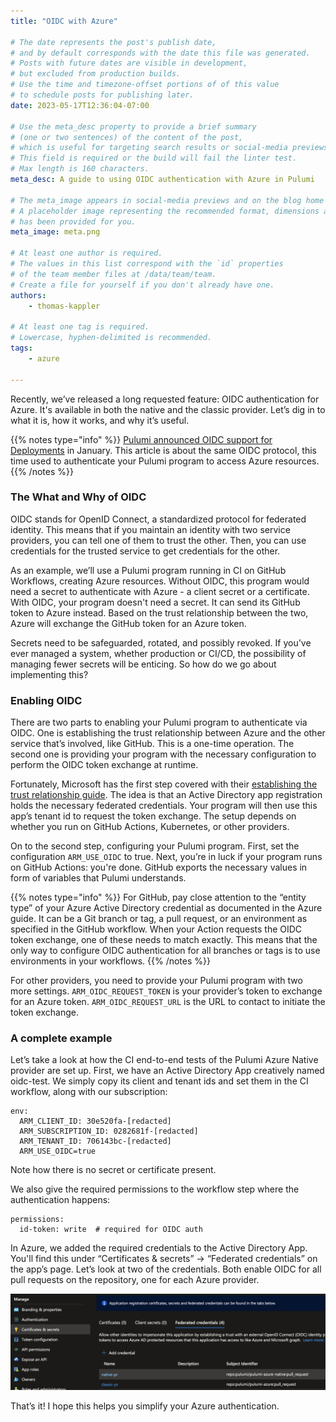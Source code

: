 ```yaml
---
title: "OIDC with Azure"

# The date represents the post's publish date,
# and by default corresponds with the date this file was generated.
# Posts with future dates are visible in development,
# but excluded from production builds.
# Use the time and timezone-offset portions of of this value
# to schedule posts for publishing later.
date: 2023-05-17T12:36:04-07:00

# Use the meta_desc property to provide a brief summary
# (one or two sentences) of the content of the post,
# which is useful for targeting search results or social-media previews.
# This field is required or the build will fail the linter test.
# Max length is 160 characters.
meta_desc: A guide to using OIDC authentication with Azure in Pulumi

# The meta_image appears in social-media previews and on the blog home page.
# A placeholder image representing the recommended format, dimensions and aspect ratio
# has been provided for you.
meta_image: meta.png

# At least one author is required.
# The values in this list correspond with the `id` properties
# of the team member files at /data/team/team.
# Create a file for yourself if you don't already have one.
authors:
    - thomas-kappler

# At least one tag is required.
# Lowercase, hyphen-delimited is recommended.
tags:
    - azure

---
```


Recently, we’ve released a long requested feature: OIDC authentication for Azure. It's available in both the native and the classic provider. Let’s dig in to what it is, how it works, and why it’s useful.

<!--more-->

{{% notes type="info" %}}
[Pulumi announced OIDC support for Deployments](https://www.pulumi.com/blog/oidc-blog/) in January. This article is about the same OIDC protocol, this time used to authenticate your Pulumi program to access Azure resources.
{{% /notes %}}

### The What and Why of OIDC

OIDC stands for OpenID Connect, a standardized protocol for federated identity. This means that if you maintain an identity with two service providers, you can tell one of them to trust the other. Then, you can use credentials for the trusted service to get credentials for the other.

As an example, we’ll use a Pulumi program running in CI on GitHub Workflows, creating Azure resources. Without OIDC, this program would need a secret to authenticate with Azure - a client secret or a certificate. With OIDC, your program doesn't need a secret. It can send its GitHub token to Azure instead.  Based on the trust relationship between the two, Azure will exchange the GitHub token for an Azure token.

Secrets need to be safeguarded, rotated, and possibly revoked. If you’ve ever managed a system, whether production or CI/CD, the possibility of managing fewer secrets will be enticing. So how do we go about implementing this?

### Enabling OIDC

There are two parts to enabling your Pulumi program to authenticate via OIDC. One is establishing the trust relationship between Azure and the other service that’s involved, like GitHub. This is a one-time operation. The second one is providing your program with the necessary configuration to perform the OIDC token exchange at runtime.

Fortunately, Microsoft has the first step covered with their [establishing the trust relationship guide](https://learn.microsoft.com/en-us/azure/active-directory/workload-identities/workload-identity-federation-create-trust?pivots=identity-wif-apps-methods-azp). The idea is that an Active Directory app registration holds the necessary federated credentials. Your program will then use this app’s tenant id to request the token exchange. The setup depends on whether you run on GitHub Actions, Kubernetes, or other providers.

On to the second step, configuring your Pulumi program. First, set the configuration `ARM_USE_OIDC` to true. Next, you’re in luck if your program runs on GitHub Actions: you're done. GitHub exports the necessary values in form of variables that Pulumi understands.

{{% notes type="info" %}}
For GitHub, pay close attention to the “entity type” of your Azure Active Directory credential as documented in the Azure guide. It can be a Git branch or tag, a pull request, or an environment as specified in the GitHub workflow. When your Action requests the OIDC token exchange, one of these needs to match exactly. This means that the only way to configure OIDC authentication for all branches or tags is to use environments in your workflows.
{{% /notes %}}

For other providers, you need to provide your Pulumi program with two more settings. `ARM_OIDC_REQUEST_TOKEN` is your provider’s token to exchange for an Azure token. `ARM_OIDC_REQUEST_URL` is the URL to contact to initiate the token exchange.

### A complete example

Let’s take a look at how the CI end-to-end tests of the Pulumi Azure Native provider are set up. First, we have an Active Directory App creatively named oidc-test. We simply copy its client and tenant ids and set them in the CI workflow, along with our subscription:

```
env:
  ARM_CLIENT_ID: 30e520fa-[redacted]
  ARM_SUBSCRIPTION_ID: 0282681f-[redacted]
  ARM_TENANT_ID: 706143bc-[redacted]
  ARM_USE_OIDC=true
```

Note how there is no secret or certificate present.

We also give the required permissions to the workflow step where the authentication happens:

```
permissions:
  id-token: write  # required for OIDC auth
```

In Azure, we added the required credentials to the Active Directory App. You'll find this under “Certificates & secrets” -> “Federated credentials” on the app’s page. Let’s look at two of the credentials. Both enable OIDC for all pull requests on the repository, one for each Azure provider.

![OIDC credentials](oidc-credentials.png)

That’s it! I hope this helps you simplify your Azure authentication.
